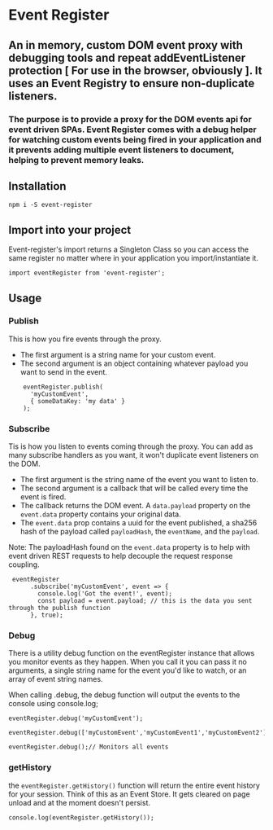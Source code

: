 # Event Register
## An in memory, custom DOM event proxy with debugging tools and repeat addEventListener protection [ For use in the browser, obviously ]. It uses an Event Registry to ensure non-duplicate listeners.
### The purpose is to provide a proxy for the DOM events api for event driven SPAs. Event Register comes with a debug helper for watching custom events being fired in your application and it prevents adding multiple event listeners to document, helping to prevent memory leaks.

## Installation
```
npm i -S event-register
```

## Import into your project
Event-register's import returns a Singleton Class so you can access the same register no matter where in your application you import/instantiate it.
``` 
import eventRegister from 'event-register';

```

## Usage

### Publish
This is how you fire events through the proxy. 
* The first argument is a string name for your custom event. 
* The second argument is an object containing whatever payload you want to send in the event.
```
    eventRegister.publish(
      'myCustomEvent', 
      { someDataKey: 'my data' }
    );
```

### Subscribe
Tis is how you listen to events coming through the proxy. You can add as many subscribe handlers as you want, it won't duplicate event listeners on the DOM.

* The first argument is the string name of the event you want to listen to.
* The second argument is a callback that will be called every time the event is fired.
* The callback returns the DOM event. A `data.payload` property on the `event.data` property contains your original data.
* The `event.data` prop contains a uuid for the event published, a sha256 hash of the payload called `payloadHash`, the `eventName`, and the `payload`.

Note: The payloadHash found on the `event.data` property is to help with event driven REST requests to help decouple the request response coupling.
```
 eventRegister
      .subscribe('myCustomEvent', event => {
        console.log('Got the event!', event);
        const payload = event.payload; // this is the data you sent through the publish function
      }, true);
```

### Debug
There is a utility debug function on the eventRegister instance that allows you monitor events as they happen.
When you call it you can pass it no arguments, a single string name for the event you'd like to watch, or an array of event string names.

When calling .debug, the debug function will output the events to the console using console.log;

```
eventRegister.debug('myCustomEvent');

eventRegister.debug(['myCustomEvent','myCustomEvent1','myCustomEvent2']);

eventRegister.debug();// Monitors all events
```

### getHistory
the `eventRegister.getHistory()` function will return the entire event history for your session. Think of this as an Event Store. It gets cleared on page unload and at the moment doesn't persist.

```
console.log(eventRegister.getHistory());

```

